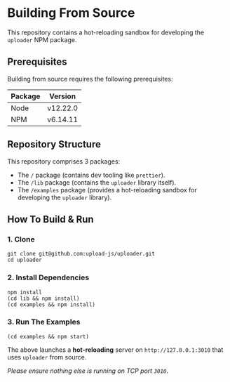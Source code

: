 # Building From Source

This repository contains a hot-reloading sandbox for developing the `uploader` NPM package.

## Prerequisites

Building from source requires the following prerequisites:

| Package | Version  |
| ------- | -------- |
| Node    | v12.22.0 |
| NPM     | v6.14.11 |

## Repository Structure

This repository comprises 3 packages:

- The `/` package (contains dev tooling like `prettier`).
- The `/lib` package (contains the `uploader` library itself).
- The `/examples` package (provides a hot-reloading sandbox for developing the `uploader` library).

## How To Build & Run

### 1. Clone

```shell
git clone git@github.com:upload-js/uploader.git
cd uploader
```

### 2. Install Dependencies

```shell
npm install
(cd lib && npm install)
(cd examples && npm install)
```

### 3. Run The Examples

```shell
(cd examples && npm start)
```

The above launches a **hot-reloading** server on `http://127.0.0.1:3010` that uses `uploader` from source.

_Please ensure nothing else is running on TCP port `3010`_.
